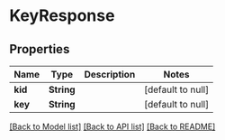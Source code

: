 # KeyResponse
## Properties

Name | Type | Description | Notes
------------ | ------------- | ------------- | -------------
**kid** | **String** |  | [default to null]
**key** | **String** |  | [default to null]

[[Back to Model list]](../README.md#documentation-for-models) [[Back to API list]](../README.md#documentation-for-api-endpoints) [[Back to README]](../README.md)

